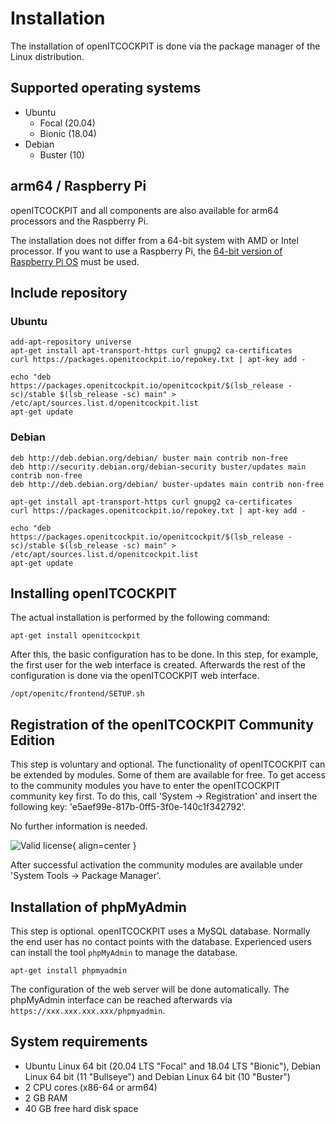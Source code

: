 # Installation

The installation of openITCOCKPIT is done via the package manager of the Linux distribution.

## Supported operating systems

- Ubuntu
    - Focal (20.04)
    - Bionic (18.04)
- Debian
    - Buster (10)

## arm64 / Raspberry Pi
openITCOCKPIT and all components are also available for arm64 processors and the Raspberry Pi.

The installation does not differ from a 64-bit system with AMD or Intel processor. If you want to use a Raspberry Pi, the [64-bit version of Raspberry Pi OS](https://downloads.raspberrypi.org/raspios_arm64/images/) must be used.

## Include repository
### Ubuntu

```
add-apt-repository universe
apt-get install apt-transport-https curl gnupg2 ca-certificates
curl https://packages.openitcockpit.io/repokey.txt | apt-key add -

echo "deb https://packages.openitcockpit.io/openitcockpit/$(lsb_release -sc)/stable $(lsb_release -sc) main" > /etc/apt/sources.list.d/openitcockpit.list
apt-get update
```

### Debian

```
deb http://deb.debian.org/debian/ buster main contrib non-free
deb http://security.debian.org/debian-security buster/updates main contrib non-free
deb http://deb.debian.org/debian/ buster-updates main contrib non-free
```

```
apt-get install apt-transport-https curl gnupg2 ca-certificates
curl https://packages.openitcockpit.io/repokey.txt | apt-key add -

echo "deb https://packages.openitcockpit.io/openitcockpit/$(lsb_release -sc)/stable $(lsb_release -sc) main" > /etc/apt/sources.list.d/openitcockpit.list
apt-get update
```

## Installing openITCOCKPIT
The actual installation is performed by the following command:
```
apt-get install openitcockpit
```

After this, the basic configuration has to be done. In this step, for example, the first user for the web interface is created. Afterwards the rest of the configuration is done via the openITCOCKPIT web interface.

```
/opt/openitc/frontend/SETUP.sh
```

## Registration of the openITCOCKPIT Community Edition

This step is voluntary and optional. The functionality of openITCOCKPIT can be extended by modules. Some of them are available for free. To get access to the community modules you have to enter the openITCOCKPIT community key first. To do this, call 'System -> Registration' and insert the following key: 'e5aef99e-817b-0ff5-3f0e-140c1f342792'. 

No further information is needed.

![Valid license](/images/openITCOCKPIT-v4-valid-license.png){ align=center }

After successful activation the community modules are available under 'System Tools -> Package Manager'.

## Installation of phpMyAdmin

This step is optional. openITCOCKPIT uses a MySQL database. Normally the end user has no contact points with the database. Experienced users can install the tool `phpMyAdmin` to manage the database.

```
apt-get install phpmyadmin
```

The configuration of the web server will be done automatically. The phpMyAdmin interface can be reached afterwards via `https://xxx.xxx.xxx.xxx/phpmyadmin`.

## System requirements

- Ubuntu Linux 64 bit (20.04 LTS "Focal" and 18.04 LTS "Bionic"), Debian Linux 64 bit (11 "Bullseye") and Debian Linux 64 bit (10 "Buster")
- 2 CPU cores (x86-64 or arm64)
- 2 GB RAM
- 40 GB free hard disk space